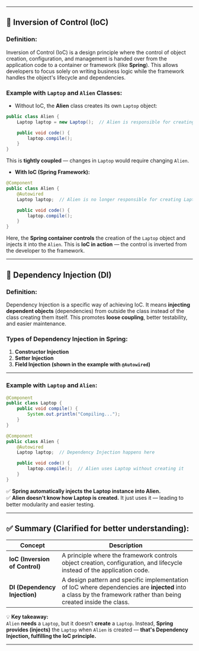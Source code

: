 
---

## 🌟 **Inversion of Control (IoC)**
### **Definition:**
Inversion of Control (IoC) is a design principle where the control of object creation, configuration, and management is handed over from the application code to a container or framework (like **Spring**). This allows developers to focus solely on writing business logic while the framework handles the object's lifecycle and dependencies.

### **Example with `Laptop` and `Alien` Classes:**
- Without IoC, the **Alien** class creates its own `Laptop` object:
```java
public class Alien {
    Laptop laptop = new Laptop();  // Alien is responsible for creating Laptop

    public void code() {
        laptop.compile();
    }
}
```
This is **tightly coupled** — changes in `Laptop` would require changing `Alien`.

- **With IoC (Spring Framework):**
```java
@Component
public class Alien {
    @Autowired
    Laptop laptop;  // Alien is no longer responsible for creating Laptop

    public void code() {
        laptop.compile();
    }
}
```
Here, the **Spring container controls** the creation of the `Laptop` object and injects it into the `Alien`. This is **IoC in action** — the control is inverted from the developer to the framework.

---

## 🌟 **Dependency Injection (DI)**
### **Definition:**
Dependency Injection is a specific way of achieving IoC. It means **injecting dependent objects** (dependencies) from outside the class instead of the class creating them itself. This promotes **loose coupling**, better testability, and easier maintenance.

### **Types of Dependency Injection in Spring:**
1. **Constructor Injection**
2. **Setter Injection**
3. **Field Injection (shown in the example with `@Autowired`)**

---

### **Example with `Laptop` and `Alien`:**
```java
@Component
public class Laptop {
    public void compile() {
        System.out.println("Compiling...");
    }
}

@Component
public class Alien {
    @Autowired
    Laptop laptop;  // Dependency Injection happens here

    public void code() {
        laptop.compile();  // Alien uses Laptop without creating it
    }
}
```
✅ **Spring automatically injects the Laptop instance into Alien.**  
✅ **Alien doesn't know how Laptop is created.** It just uses it — leading to better modularity and easier testing.

---

## ✅ **Summary (Clarified for better understanding):**
| Concept            | Description |
|--------------------|------------|
| **IoC (Inversion of Control)** | A principle where the framework controls object creation, configuration, and lifecycle instead of the application code. |
| **DI (Dependency Injection)** | A design pattern and specific implementation of IoC where dependencies are **injected** into a class by the framework rather than being created inside the class. |

💡 **Key takeaway:**  
`Alien` **needs** a `Laptop`, but it doesn’t **create** a `Laptop`. Instead, **Spring provides (injects)** the `Laptop` when `Alien` is created — **that's Dependency Injection, fulfilling the IoC principle.**

---